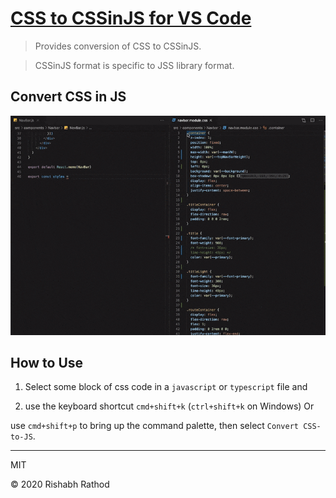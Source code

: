 # [CSS to CSSinJS for VS Code](https://marketplace.visualstudio.com/items?itemName=rishabh-rathod.css-to-js)

> Provides conversion of CSS to CSSinJS.

> CSSinJS format is specific to JSS library format.

## Convert CSS in JS

![demo](https://github.com/Rishabh-Rathod/css-to-js/blob/master/demo.gif)

## How to Use 

1. Select some block of css code in a `javascript` or `typescript` file and

2. use the keyboard shortcut `cmd+shift+k` (`ctrl+shift+k` on Windows)
   Or

use `cmd+shift+p` to bring up the command palette, then select `Convert CSS-to-JS`.

---

MIT

© 2020 Rishabh Rathod
